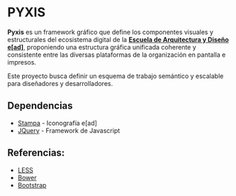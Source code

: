 PYXIS
===

**Pyxis** es un framework gráfico que define los componentes visuales y estructurales del ecosistema digital de la **[Escuela de Arquitectura y Diseño e[ad]](http://www.ead.pucv.cl)**, proponiendo una estructura gráfica unificada coherente y consistente entre las diversas plataformas de la organización en pantalla e impresos.

Este proyecto busca definir un esquema de trabajo semántico y escalable para diseñadores y desarrolladores.


Dependencias
---
* [Stampa](http://github.com/eadpucv/stampa) - Iconografía e[ad]
* [JQuery](http://jquery.org) - Framework de Javascript

Referencias:
---
* [LESS](http://lesscss.org/)
* [Bower](http://bower.io/)
* [Bootstrap](http://getbootstrap.com)